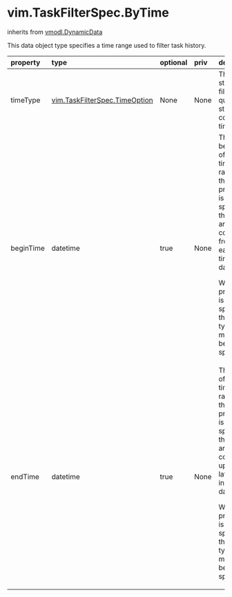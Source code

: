 vim.TaskFilterSpec.ByTime
=========================
inherits from [vmodl.DynamicData](docs/vmodl.DynamicData.md)


This data object type specifies a time range used to filter task history.

| property | type | optional | priv | desc |
|:---------|:-----|:---------|:-----|:-----|
| timeType | [vim.TaskFilterSpec.TimeOption](vim.TaskFilterSpec.TimeOption.md "vim.TaskFilterSpec.TimeOption") | None | None | The time stamp to filter: queued, started, or completed time. |
| beginTime | datetime | true | None | The beginning of the time range.   If this property is not specified, then tasks are collected from   the earliest time in the database.   <p>   When this property is specified, the time type field must also be specified. |
| endTime | datetime | true | None | The end of the time range.   If this property is not specified, then tasks are collected up to   the latest time in the database.   <p>   When this property is specified, the time type field must also be specified. |


